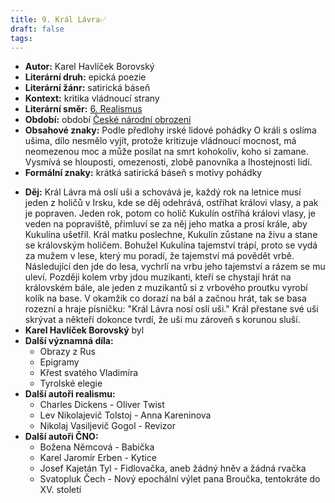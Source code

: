 ```yaml
---
title: 9. Král Lávra✅
draft: false
tags:
---
```

 - **Autor:** Karel Havlíček Borovský
- **Literární druh:** epická poezie
- **Literární žánr:** satirická báseň
- **Kontext:** kritika vládnoucí strany
- **Literární směr:** [6. Realismus](6.%20Realismus.md)
- **Období:** období [České národní obrození](České%20národní%20obrození.md)
- **Obsahové znaky:** Podle předlohy irské lidové pohádky O králi s oslíma ušima, dílo nesmělo vyjít, protože kritizuje vládnoucí mocnost, má neomezenou moc a může posílat na smrt kohokoliv, koho si zamane. Vysmívá se hlouposti, omezenosti, zlobě panovníka a lhostejnosti lidí.
- **Formální znaky:** krátká satirická báseň s motivy pohádky
* **Děj:** Král Lávra má oslí uši a schovává je, každý rok na letnice musí jeden z holičů v Irsku, kde se děj odehrává, ostříhat královi vlasy, a pak je popraven. Jeden rok, potom co holič Kukulín ostříhá královi vlasy, je veden na popraviště, přimluví se za něj jeho matka a prosí krále, aby Kukulína ušetřil. Král matku poslechne, Kukulín zůstane na živu a stane se královským holičem. Bohužel Kukulína tajemství trápí, proto se vydá za mužem v lese, který mu poradí, že tajemství má povědět vrbě. Následující den jde do lesa, vychrlí na vrbu jeho tajemství a rázem se mu uleví. Později kolem vrby jdou muzikanti, kteří se chystají hrát na královském bále, ale jeden z muzikantů si z vrbového proutku vyrobí kolík na base. V okamžik co dorazí na bál a začnou hrát, tak se basa rozezní a hraje písničku: "Král Lávra nosí oslí uši." Král přestane své uši skrývat a někteří dokonce tvrdí, že uši mu zároveň s korunou sluší.
* **Karel Havlíček Borovský** byl
* **Další významná díla:** 
	* Obrazy z Rus
	* Epigramy
	* Křest svatého Vladimíra
	* Tyrolské elegie
* **Další autoři realismu:** 
	* Charles Dickens - Oliver Twist
	* Lev Nikolajevič Tolstoj - Anna Kareninova
	* Nikolaj Vasiljevič Gogol - Revizor
* **Další autoři ČNO:** 
	* Božena Němcová - Babička
	* Karel Jaromír Erben - Kytice
	* Josef Kajetán Tyl - Fidlovačka, aneb žádný hněv a žádná rvačka
	* Svatopluk Čech - Nový epochální výlet pana Broučka, tentokráte do XV. století